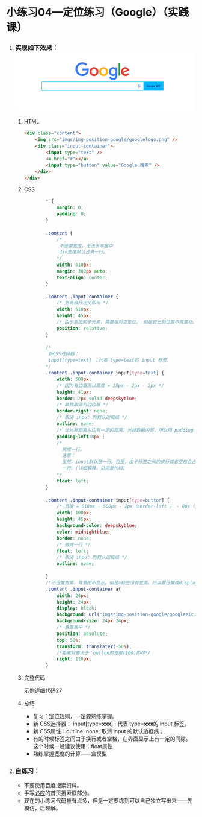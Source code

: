# 小练习04—定位练习（Google）（实践课）

1. ### 实现如下效果：![](代码相关/imgs/google-e.png)

   1. HTML

      ```html
      <div class="content">
          <img src="imgs/img-position-google/googlelogo.png" />
          <div class="input-container">
              <input type="text" />
              <a href="#"></a>
              <input type="button" value="Google 搜索" />
          </div>
      </div>
      ```

   2. CSS

      ```css
              * {
                  margin: 0;
                  padding: 0;
              }
      
              .content {
                  /*
                   不设置宽度，无法水平居中
                   div宽度默认占满一行。
                  */
                  width: 610px;
                  margin: 300px auto;
                  text-align: center;
              }
      
              .content .input-container {
                  /* 宽高自行定义即可 */
                  width: 610px;
                  height: 45px;
                  /* 由于里面的子元素，需要相对它定位。 但是自己的位置不需要动。所以设置为：relative */
                  position: relative;
              }
      
              /*
               新CSS选择器：
               input[type=text] ：代表 type=text的 input 标签。
              */
              .content .input-container input[type=text] {
                  width: 500px;
                  /* 因为有边框所以高度 = 35px - 2px - 2px */
                  height: 41px;
                  border: 2px solid deepskyblue;
                  /* 单独取消右边边框 */
                  border-right: none;
                  /* 取消 input 的默认边框线 */
                  outline: none;
                  /* 让光标距离左边有一定的距离。光标数据内容，所以用 padding */
                  padding-left:8px ;
                  /*
                    排成一行。
                    注意：
                    虽然，input默认是一行。但是，由于标签之间的换行或者空格会占用一点位置，宽度固定无法放到         
                    一行。(详细解释，见完整代码)
                  */
                  float: left;
              }
      
              .content .input-container input[type=button] {
                  /* 宽度 = 610px - 500px - 2px（border-left ） - 8px (padding-left)  */
                  width: 100px;
                  height: 45px;
                  background-color: deepskyblue;
                  color: midnightblue;
                  border: none;
                  /* 排成一行 */
                  float: left;
                  /* 取消 input 的默认边框线 */
                  outline: none;
      
              }
              /*不设置宽高，背景图不显示。但是a标签没有宽高。所以要设置成display: block;*/
              .content .input-container a{
                  width: 24px;
                  height: 24px;
                  display: block;
                  background: url("imgs/img-position-google/googlemic.png");
                  background-size: 24px 24px;
                  /* 垂直居中 */
                  position: absolute;
                  top: 50%;
                  transform: translateY(-50%);
                  /*距离只要大于：button的宽度(100)即可*/
                  right: 110px;
              }
      ```

   3. 完整代码

      [示例详细代码27](代码相关/demo27-position-training-gl.html)      

   4. 总结

      - 复习：定位规则，一定要熟练掌握。
      - 新 CSS选择器：  input[type=**xxx**] : 代表 type=**xxx**的 input 标签。
      - 新 CSS属性：outline: none; 取消 input 的默认边框线 。
      - 有的时候标签之间由于换行或者空格，在界面显示上有一定的间隙。这个时候一般建议使用：float属性
      - 熟练掌握宽度的计算——盒模型

2. ### 自练习：

   - 不要使用百度搜索资料。
   - 手写[必应](https://cn.bing.com/)的首页搜索框部分。
   - 现在的小练习代码量有点多，但是一定要练到可以自己独立写出来——先模仿，后理解。